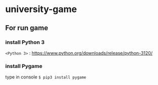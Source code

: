 # university-game
## For run game
### install Python 3
`<Python 3>` : <https://www.python.org/downloads/release/python-3120/>
### install Pygame 
type in console `$ pip3 install pygame`
